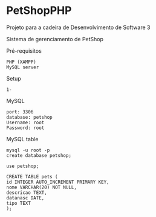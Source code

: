 # PetShopPHP
Projeto para a cadeira de Desenvolvimento de Software 3



Sistema de gerenciamento de PetShop


Pré-requisitos
```
PHP (XAMPP)
MySQL server
```

Setup 
```
1-
```

MySQL 
```
port: 3306
database: petshop
Username: root
Password: root
```

MySQL table
```
mysql -u root -p
create database petshop;

use petshop;

CREATE TABLE pets (
id INTEGER AUTO_INCREMENT PRIMARY KEY,
nome VARCHAR(20) NOT NULL,
descricao TEXT,
datanasc DATE,
tipo TEXT
);
```
